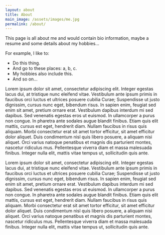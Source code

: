 ```yaml
---
layout: about
title: About
main_image: /assets/images/me.jpg
permalink: /about/
---
```

This page is all about me and would contain bio information, maybe a resume and some details about my hobbies...

For example, I like to:

* Do this thing.
* And go to these places: a, b, c.
* My hobbies also include this.
* And so on...

Lorem ipsum dolor sit amet, consectetur adipiscing elit. Integer egestas lacus dui, at tristique nunc eleifend vitae. Vestibulum ante ipsum primis in faucibus orci luctus et ultrices posuere cubilia Curae; Suspendisse ut justo dignissim, cursus nunc eget, bibendum risus. In sapien enim, feugiat sed enim sit amet, pretium ornare erat. Vestibulum dapibus interdum mi sed dapibus. Sed venenatis egestas eros ut euismod. In ullamcorper a purus non congue. In pharetra ante sodales augue blandit finibus. Etiam quis elit mattis, cursus est eget, hendrerit diam. Nullam faucibus in risus quis aliquam. Morbi consectetur erat sit amet tortor efficitur, sit amet efficitur dolor aliquet. Duis condimentum nisl quis libero posuere, a aliquam nisi aliquet. Orci varius natoque penatibus et magnis dis parturient montes, nascetur ridiculus mus. Pellentesque viverra diam et massa malesuada finibus. Integer nulla elit, mattis vitae tempus ut, sollicitudin quis ante.

Lorem ipsum dolor sit amet, consectetur adipiscing elit. Integer egestas lacus dui, at tristique nunc eleifend vitae. Vestibulum ante ipsum primis in faucibus orci luctus et ultrices posuere cubilia Curae; Suspendisse ut justo dignissim, cursus nunc eget, bibendum risus. In sapien enim, feugiat sed enim sit amet, pretium ornare erat. Vestibulum dapibus interdum mi sed dapibus. Sed venenatis egestas eros ut euismod. In ullamcorper a purus non congue. In pharetra ante sodales augue blandit finibus. Etiam quis elit mattis, cursus est eget, hendrerit diam. Nullam faucibus in risus quis aliquam. Morbi consectetur erat sit amet tortor efficitur, sit amet efficitur dolor aliquet. Duis condimentum nisl quis libero posuere, a aliquam nisi aliquet. Orci varius natoque penatibus et magnis dis parturient montes, nascetur ridiculus mus. Pellentesque viverra diam et massa malesuada finibus. Integer nulla elit, mattis vitae tempus ut, sollicitudin quis ante.


